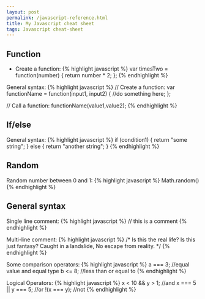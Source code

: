 ```yaml
---
layout: post
permalink: /javascript-reference.html
title: My Javascript cheat sheet
tags: Javascript cheat-sheet
---
```

## Function
* Create a function:
{% highlight javascript %}
var timesTwo = function(number) {
    return number * 2;
};
{% endhighlight %}

General syntax:
{% highlight javascript %}
// Create a function:
var functionName = function(input1, input2) {
    //do something here;
};

// Call a function:
functionName(value1,value2);
{% endhighlight %}

## If/else
General syntax:
{% highlight javascript %}
if (condition1) {
    return "some string";
}
else {
    return "another string";
}
{% endhighlight %}

## Random
Random number between 0 and 1:
{% highlight javascript %}
Math.random()
{% endhighlight %}

## General syntax
Single line comment:
{% highlight javascript %}
// this is a comment
{% endhighlight %}

Multi-line comment:
{% highlight javascript %}
/*
Is this the real life?
Is this just fantasy?
Caught in a landslide,
No escape from reality.
*/
{% endhighlight %}

Some comparison operators:
{% highlight javascript %}
a === 3;	//equal value and equal type
b <= 8;     //less than or equal to
{% endhighlight %}

Logical Operators:
{% highlight javascript %}
x < 10 && y > 1;    //and
x === 5 || y === 5; //or
!(x === y);         //not
{% endhighlight %}
